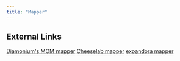 ```yaml
---
title: "Mapper"
---
```


## External Links

[Diamonium's MOM mapper](http://mume.blogspot.com/) [Cheeselab
mapper](http://www.hoopajoo.net/mud/cheeselab.html) [expandora
mapper](http://sourceforge.net/projects/expandora/)